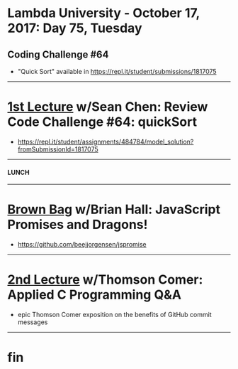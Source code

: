 # Lambda University - October 17, 2017: Day 75, Tuesday
## Coding Challenge #64
- "Quick Sort" available in https://repl.it/student/submissions/1817075
***
# [1st Lecture](https://youtu.be/krtTy-mRaNk) w/Sean Chen: Review Code Challenge #64: quickSort
- https://repl.it/student/assignments/484784/model_solution?fromSubmissionId=1817075

***
#### LUNCH
***
# [Brown Bag](VIDEO_RECORDED_NOT_POSTED) w/Brian Hall: JavaScript Promises and Dragons!
- https://github.com/beejjorgensen/jspromise

***
# [2nd Lecture](https://youtu.be/krAZdwo_h3s) w/Thomson Comer: Applied C Programming Q&A
- epic Thomson Comer exposition on the benefits of GitHub commit messages

***
# fin
